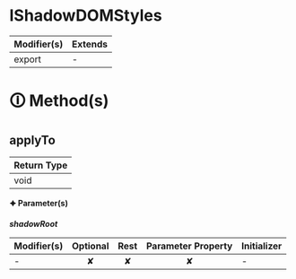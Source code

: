 # IShadowDOMStyles

| Modifier(s)                            | Extends                                    |
|----------------------------------------|--------------------------------------------|
| export | - |

# &#128712; Method(s)

## applyTo

| Return Type                       |
|-----------------------------------|
| void |

**&#128966; Parameter(s)**

_**shadowRoot**_

| Modifier(s)                              | Optional                           | Rest                          | Parameter Property                          | Initializer                       |
|------------------------------------------|:----------------------------------:|:-----------------------------:|:-------------------------------------------:|-----------------------------------|
| - | ✘  | ✘ | ✘ | - |